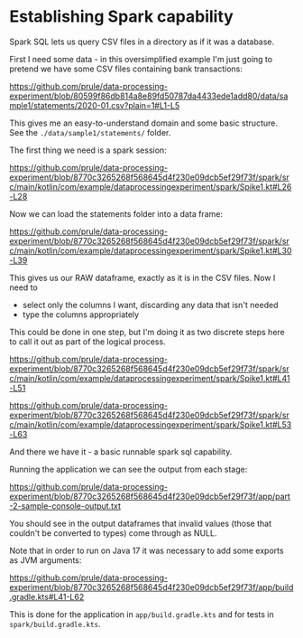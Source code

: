 Establishing Spark capability
====

Spark SQL lets us query CSV files in a directory as if it was a database.

First I need some data - in this oversimplified example I'm just going to pretend we have some CSV files containing bank transactions:

https://github.com/prule/data-processing-experiment/blob/80599f86db814a8e89fd50787da4433ede1add80/data/sample1/statements/2020-01.csv?plain=1#L1-L5

This gives me an easy-to-understand domain and some basic structure. See the `./data/sample1/statements/` folder.

The first thing we need is a spark session:

https://github.com/prule/data-processing-experiment/blob/8770c3265268f568645d4f230e09dcb5ef29f73f/spark/src/main/kotlin/com/example/dataprocessingexperiment/spark/Spike1.kt#L26-L28

Now we can load the statements folder into a data frame:

https://github.com/prule/data-processing-experiment/blob/8770c3265268f568645d4f230e09dcb5ef29f73f/spark/src/main/kotlin/com/example/dataprocessingexperiment/spark/Spike1.kt#L30-L39

This gives us our RAW dataframe, exactly as it is in the CSV files. Now I need to

- select only the columns I want, discarding any data that isn't needed
- type the columns appropriately

This could be done in one step, but I'm doing it as two discrete steps here to call it out as part of the logical process.

https://github.com/prule/data-processing-experiment/blob/8770c3265268f568645d4f230e09dcb5ef29f73f/spark/src/main/kotlin/com/example/dataprocessingexperiment/spark/Spike1.kt#L41-L51

https://github.com/prule/data-processing-experiment/blob/8770c3265268f568645d4f230e09dcb5ef29f73f/spark/src/main/kotlin/com/example/dataprocessingexperiment/spark/Spike1.kt#L53-L63

And there we have it - a basic runnable spark sql capability.

Running the application we can see the output from each stage:

https://github.com/prule/data-processing-experiment/blob/8770c3265268f568645d4f230e09dcb5ef29f73f/app/part-2-sample-console-output.txt

You should see in the output dataframes that invalid values (those that couldn't be converted to types) come through as NULL.

Note that in order to run on Java 17 it was necessary to add some exports as JVM arguments:

https://github.com/prule/data-processing-experiment/blob/8770c3265268f568645d4f230e09dcb5ef29f73f/app/build.gradle.kts#L41-L62

This is done for the application in `app/build.gradle.kts` and for tests in `spark/build.gradle.kts`.
